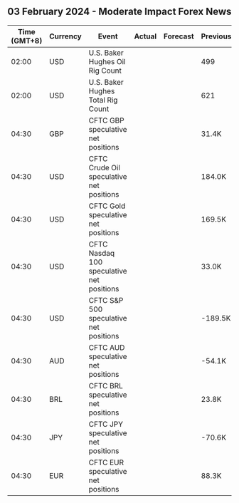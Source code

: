 ## 03 February 2024 - Moderate Impact Forex News

| Time (GMT+8) | Currency | Event | Actual | Forecast | Previous |
|------|----------|-------|--------|----------|----------|
| 02:00 | USD | U.S. Baker Hughes Oil Rig Count |  |  | 499 |
| 02:00 | USD | U.S. Baker Hughes Total Rig Count |  |  | 621 |
| 04:30 | GBP | CFTC GBP speculative net positions |  |  | 31.4K |
| 04:30 | USD | CFTC Crude Oil speculative net positions |  |  | 184.0K |
| 04:30 | USD | CFTC Gold speculative net positions |  |  | 169.5K |
| 04:30 | USD | CFTC Nasdaq 100 speculative net positions |  |  | 33.0K |
| 04:30 | USD | CFTC S&P 500 speculative net positions |  |  | -189.5K |
| 04:30 | AUD | CFTC AUD speculative net positions |  |  | -54.1K |
| 04:30 | BRL | CFTC BRL speculative net positions |  |  | 23.8K |
| 04:30 | JPY | CFTC JPY speculative net positions |  |  | -70.6K |
| 04:30 | EUR | CFTC EUR speculative net positions |  |  | 88.3K |
